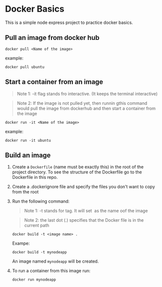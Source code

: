 # Docker Basics
This is a simple node express project to practice docker basics.

## Pull an image from docker hub
```
docker pull <Name of the image>
```
example:
```
docker pull ubuntu
```
## Start a container from an image
> Note 1: -it flag stands fro interactive. (It keeps the terminal interactive)

> Note 2: If the image is not pulled yet, then runnin gthis command would pull the image from dockerhub and then start a container from the image 
```
docker run -it <Name of the image>
```
example:
```
docker run -it ubuntu
```

## Build an image
1. Create a `Dockerfile` (name must be exactly this) in the root of the project directory. To see the structure of the Dockerfile go to the Dockerfile in this repo.
2. Create a .dockerignore file and specify the files you don't want to copy from the root
3. Run the following command:
   > Note 1: -t stands for tag. It will set <image name> as the name oof the image

   > Note 2: the last dot (.) specifies that the Docker file is in the current path 
   ```
   docker build -t <image name> .
   ```
   Exampe:
   ```
   docker build -t mynodeapp
   ```
   An image named `mynodeapp` will be created.
4. To run a container from this image run:
   ```
   docker run mynodeapp
   ```
   
